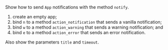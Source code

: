 Show how to send `App` notifications with the method `notify`.

1. create an empty app;
2. bind `n` to a method `action_notification` that sends a vanilla notification;
3. bind `w` to a method `action_warning` that sends a warning notification; and
4. bind `e` to a method `action_error` that sends an error notification.

Also show the parameters `title` and `timeout`.
